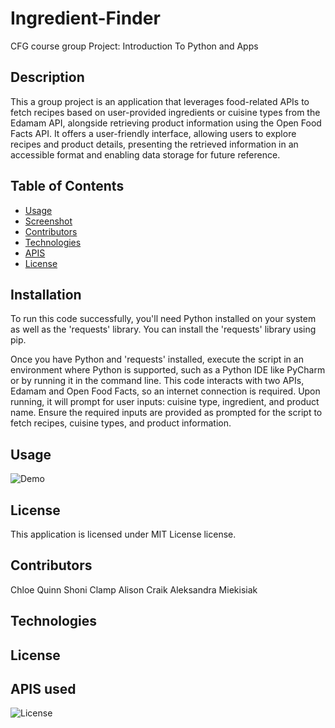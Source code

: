 # Ingredient-Finder
CFG course group Project: Introduction To Python and Apps
  
 ## Description 
 
 This a group project is an application that leverages food-related APIs to fetch recipes based on user-provided ingredients or cuisine types from the Edamam API, alongside retrieving product information using the Open Food Facts API. It offers a user-friendly interface, allowing users to explore recipes and product details, presenting the retrieved information in an accessible format and enabling data storage for future reference.
  
 ## Table of Contents 
  - [Usage](#usage)
  - [Screenshot](#screenshot)
  - [Contributors](#contributors)
  - [Technologies](#technologies)
  - [APIS](#apis)
  - [License](#license)

  
  ## Installation
 To run this code successfully, you'll need Python installed on your system as well as the 'requests' library. You can install the 'requests' library using pip.

 Once you have Python and 'requests' installed, execute the script in an environment where Python is supported, such as a Python IDE like PyCharm or by running it in the command line.
This code interacts with two APIs, Edamam and Open Food Facts, so an internet connection is required. Upon running, it will prompt for user inputs: cuisine type, ingredient, and product name. Ensure the required inputs are provided as prompted for the script to fetch recipes, cuisine types, and product information.


  ## Usage
![Demo](https://github.com/amiekisiak/Ingredient-Finder/assets/117371691/4aa1e051-7f9c-42cf-bcbb-b184e0d7f34d)
  
  ## License 
  This application is licensed under MIT License license.

  ## Contributors
  Chloe Quinn
  Shoni Clamp
  Alison Craik
  Aleksandra Miekisiak

  ## Technologies

  ## License

  ## APIS used

 ![License](https://img.shields.io/badge/license-MIT%20License-blue.svg)
  